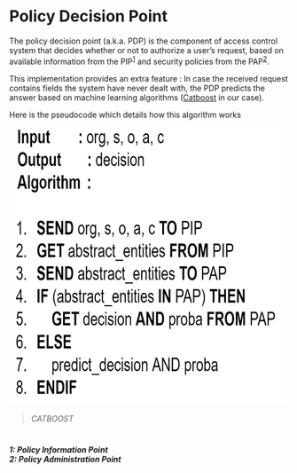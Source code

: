 # Policy Decision Point

The policy decision point (a.k.a. PDP) is the component of access control system that decides whether or not to authorize a user’s request, based on available information from the PIP<sup>[1](#myfootnote1)</sup> and security policies from the PAP<sup>[2](#myfootnote2)</sup>.

This implementation provides an extra feature : In case the received request contains fields the system have never dealt with, the PDP predicts the answer based on machine learning algorithms ([Catboost](https://catboost.ai/) in our case).

Here is the pseudocode which details how this algorithm works

<img src="../images/pdpseudo.PNG" width="500" height="500">

> _CATBOOST_

# 
<h5>
<a name="myfootnote1">1</a>: Policy Information Point<br>
<a name="myfootnote2">2</a>: Policy Administration Point<br>
</h5>

